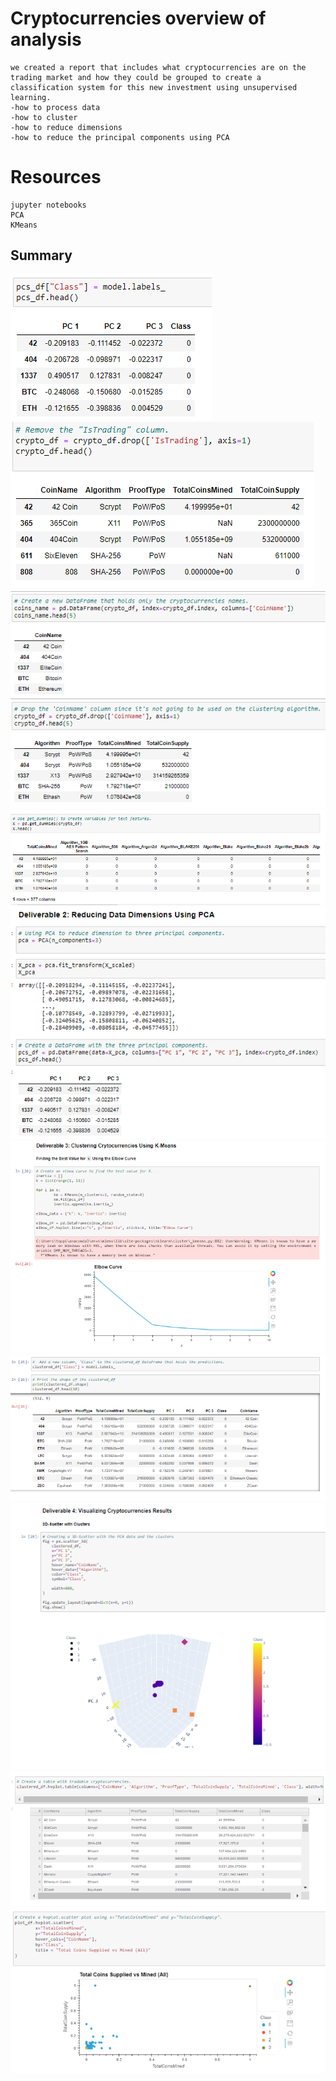 # Cryptocurrencies overview of analysis
    we created a report that includes what cryptocurrencies are on the trading market and how they could be grouped to create a classification system for this new investment using unsupervised learning. 
    -how to process data
    -how to cluster
    -how to reduce dimensions
    -how to reduce the principal components using PCA
# Resources
    jupyter notebooks
    PCA
    KMeans
## Summary
![](Resources/images/deliverable1.png)
![](Resources/images/deliverable1_1.png)
![](Resources/images/deliverable1_2.png)
![](Resources/images/deliverable1_3.png)
![](Resources/images/deliverable2.png)
![](Resources/images/deliverable3.png)
![](Resources/images/deliverable4.png)
![](Resources/images/deliverable4_1.png)
![](Resources/images/deliverable4_2.png)
![](Resources/images/deliverable4_3.png)
